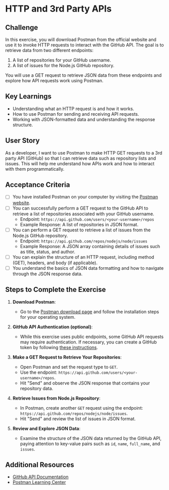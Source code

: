 # HTTP and 3rd Party APIs

## Challenge

In this exercise, you will download Postman from the official website and use it to invoke HTTP requests to interact with the GitHub API. The goal is to retrieve data from two different endpoints:

1. A list of repositories for your GitHub username.
2. A list of issues for the Node.js GitHub repository.

You will use a GET request to retrieve JSON data from these endpoints and explore how API requests work using Postman.

## Key Learnings

- Understanding what an HTTP request is and how it works.
- How to use Postman for sending and receiving API requests.
- Working with JSON-formatted data and understanding the response structure.

## User Story

As a developer, I want to use Postman to make HTTP GET requests to a 3rd party API (GitHub) so that I can retrieve data such as repository lists and issues. This will help me understand how APIs work and how to interact with them programmatically.

## Acceptance Criteria

- [ ] You have installed Postman on your computer by visiting the [Postman website](https://www.postman.com/downloads/).
- [ ] You can successfully perform a GET request to the GitHub API to retrieve a list of repositories associated with your GitHub username.
  - Endpoint: `https://api.github.com/users/<your-username>/repos`
  - Example Response: A list of repositories in JSON format.
- [ ] You can perform a GET request to retrieve a list of issues from the Node.js GitHub repository.
  - Endpoint: `https://api.github.com/repos/nodejs/node/issues`
  - Example Response: A JSON array containing details of issues such as title, status, and author.
- [ ] You can explain the structure of an HTTP request, including method (GET), headers, and body (if applicable).
- [ ] You understand the basics of JSON data formatting and how to navigate through the JSON response data.

## Steps to Complete the Exercise

1. **Download Postman**:
   - Go to the [Postman download page](https://www.postman.com/downloads/) and follow the installation steps for your operating system.
2. **GitHub API Authentication (optional)**:
   - While this exercise uses public endpoints, some GitHub API requests may require authentication. If necessary, you can create a GitHub token by following [these instructions](https://docs.github.com/en/enterprise-server@3.4/authentication/keeping-your-account-and-data-secure/creating-a-personal-access-token).
3. **Make a GET Request to Retrieve Your Repositories**:

   - Open Postman and set the request type to `GET`.
   - Use the endpoint: `https://api.github.com/users/<your-username>/repos`.
   - Hit "Send" and observe the JSON response that contains your repository data.

4. **Retrieve Issues from Node.js Repository**:

   - In Postman, create another `GET` request using the endpoint: `https://api.github.com/repos/nodejs/node/issues`.
   - Hit "Send" and review the list of issues in JSON format.

5. **Review and Explore JSON Data**:
   - Examine the structure of the JSON data returned by the GitHub API, paying attention to key-value pairs such as `id`, `name`, `full_name`, and `issues`.

## Additional Resources

- [GitHub API Documentation](https://docs.github.com/en/rest)
- [Postman Learning Center](https://learning.postman.com/docs/getting-started/introduction/)


<!-- Github Token - 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 -->